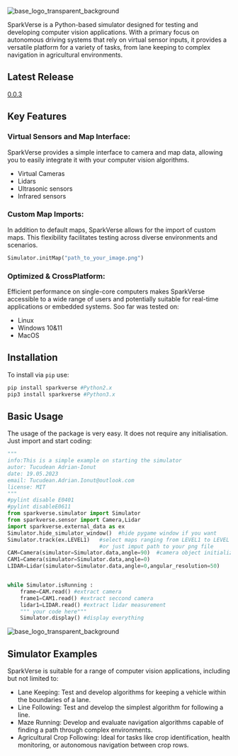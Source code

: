 ![base_logo_transparent_background](https://github.com/Amporu/SparkVerse/assets/109149566/ae904844-298e-433e-bbcf-b5c0032cd01f)

SparkVerse is a Python-based simulator designed for testing and developing computer vision applications. With a primary focus on autonomous driving systems that rely on virtual sensor inputs, it provides a versatile platform for a variety of tasks, from lane keeping to complex navigation in agricultural environments.

## Latest Release
[0.0.3](https://github.com/Amporu/SparkVerse/releases)


## Key Features

### Virtual Sensors and Map Interface: 
  SparkVerse provides a simple interface to camera and map data, allowing you to easily integrate it with your computer vision algorithms.
  * Virtual Cameras
  * Lidars
  * Ultrasonic sensors
  * Infrared sensors
### Custom Map Imports: 
In addition to default maps, SparkVerse allows for the import of custom maps. This flexibility facilitates testing across diverse environments and scenarios.
```python
Simulator.initMap("path_to_your_image.png")
```
### Optimized & CrossPlatform: 
Efficient performance on single-core computers makes SparkVerse accessible to a wide range of users and potentially suitable for real-time applications or embedded systems.
Soo far was tested on:
  * Linux 
  * Windows 10&11
  * MacOS

## Installation
To install via `pip` use:
```sh
pip install sparkverse #Python2.x
pip3 install sparkverse #Python3.x
```
## Basic Usage
The usage of the package is very easy. It does not require any initialisation. Just import and start coding:
```python
"""
info:This is a simple example on starting the simulator
autor: Tucudean Adrian-Ionut
date: 19.05.2023
email: Tucudean.Adrian.Ionut@outlook.com
license: MIT
"""
#pylint disable E0401
#pylint disableE0611
from sparkverse.simulator import Simulator
from sparkverse.sensor import Camera,Lidar
import sparkverse.external_data as ex
Simulator.hide_simulator_window()  #hide pygame window if you want
Simulator.track(ex.LEVEL1)   #select maps ranging from LEVEL1 to LEVEL 7 
                             #or just imput path to your png file
CAM=Camera(simulator=Simulator.data,angle=90)  #camera object initialized
CAM1=Camera(simulator=Simulator.data,angle=0)
LIDAR=Lidar(simulator=Simulator.data,angle=0,angular_resolution=50)


while Simulator.isRunning :
    frame=CAM.read() #extract camera 
    frame1=CAM1.read() #extract seccond camera
    lidar1=LIDAR.read() #extract lidar measurement
    """ your code here"""
    Simulator.display() #display everything
```
![base_logo_transparent_background](/assets/demo.gif)
## Simulator Examples
SparkVerse is suitable for a range of computer vision applications, including but not limited to:

   * Lane Keeping: 
     Test and develop algorithms for keeping a vehicle within the boundaries of a lane.
   * Line Following:
     Test and develop the simplest algorithm for following a line.
   * Maze Running: 
     Develop and evaluate navigation algorithms capable of finding a path through complex environments.
   * Agricultural Crop Following: 
   Ideal for tasks like crop identification, health monitoring, or autonomous navigation between crop rows.
